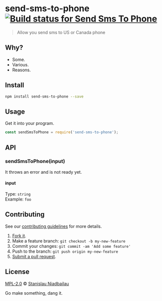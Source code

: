 # send-sms-to-phone [![Build status for Send Sms To Phone](https://travis-ci.com/venikman/send-sms-to-phone.svg?branch=master "Build Status")](https://travis-ci.com/venikman/send-sms-to-phone "Builds")

> Allow you send sms to US or Canada phone

## Why?

 - Some.
 - Various.
 - Reasons.

## Install

```sh
npm install send-sms-to-phone --save
```

## Usage

Get it into your program.

```js
const sendSmsToPhone = require('send-sms-to-phone');
```

## API

### sendSmsToPhone(input)

It throws an error and is not ready yet.

#### input

Type: `string`<br>
Example: `foo`

## Contributing

See our [contributing guidelines](https://github.com/venikman/send-sms-to-phone/blob/master/CONTRIBUTING.md "Guidelines for participating in this project") for more details.

1. [Fork it](https://github.com/venikman/send-sms-to-phone/fork).
2. Make a feature branch: `git checkout -b my-new-feature`
3. Commit your changes: `git commit -am 'Add some feature'`
4. Push to the branch: `git push origin my-new-feature`
5. [Submit a pull request](https://github.com/venikman/send-sms-to-phone/compare "Submit code to this project for review").

## License

[MPL-2.0](https://github.com/venikman/send-sms-to-phone/blob/master/LICENSE "License for send-sms-to-phone") © [Stanislau Niadbailau](https://nedbailov.com "Author of send-sms-to-phone")

Go make something, dang it.
